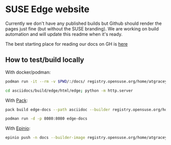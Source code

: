 # SUSE Edge website

Currently we don't have any published builds but Github should render the pages just fine (but without the SUSE branding). We are working on build automation and will update this readme when it's ready. 

The best starting place for reading our docs on GH is [here](https://github.com/suse-edge/suse-edge.github.io/blob/main/asciidoc/edge-book/welcome.adoc)

## How to test/build locally

With docker/podman: 

```bash
podman run -it --rm -v $PWD/:/docs/ registry.opensuse.org/home/atgracey/cnbp/containers/builder:latest -- bash -c 'cd /docs/asciidoc; daps -d DC-edge html'

cd asciidocs/build/edge/html/edge; python -m http.server
```

With [Pack](https://buildpacks.io/docs/for-platform-operators/how-to/integrate-ci/pack/):
```bash
pack build edge-docs --path asciidoc --builder registry.opensuse.org/home/atgracey/cnbp/containers/builder:latest -e BP_DC_FILE=DC-edge

podman run -d -p 8080:8080 edge-docs
```

With [Epinio](epinio.io):
```bash
epinio push -n docs --builder-image registry.opensuse.org/home/atgracey/cnbp/containers/builder:latest -e BP_DC_FILE=DC-edge
```